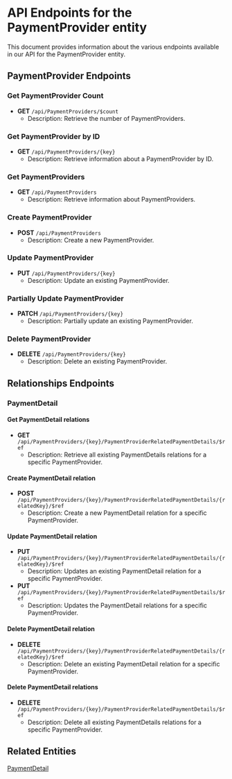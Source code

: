 # API Endpoints for the PaymentProvider entity

This document provides information about the various endpoints available in our API for the PaymentProvider entity.

## PaymentProvider Endpoints

### Get PaymentProvider Count
- **GET** `/api/PaymentProviders/$count`
  - Description: Retrieve the number of PaymentProviders.

### Get PaymentProvider by ID
- **GET** `/api/PaymentProviders/{key}`
  - Description: Retrieve information about a PaymentProvider by ID.
  
### Get PaymentProviders
- **GET** `/api/PaymentProviders`
  - Description: Retrieve information about PaymentProviders.

### Create PaymentProvider
- **POST** `/api/PaymentProviders`
  - Description: Create a new PaymentProvider.

### Update PaymentProvider
- **PUT** `/api/PaymentProviders/{key}`
  - Description: Update an existing PaymentProvider.

### Partially Update PaymentProvider
- **PATCH** `/api/PaymentProviders/{key}`
  - Description: Partially update an existing PaymentProvider.
 
### Delete PaymentProvider
- **DELETE** `/api/PaymentProviders/{key}`
  - Description: Delete an existing PaymentProvider.

## Relationships Endpoints

### PaymentDetail

#### Get PaymentDetail relations
- **GET** `/api/PaymentProviders/{key}/PaymentProviderRelatedPaymentDetails/$ref`
  - Description: Retrieve all existing PaymentDetails relations for a specific PaymentProvider.
  
#### Create PaymentDetail relation
- **POST** `/api/PaymentProviders/{key}/PaymentProviderRelatedPaymentDetails/{relatedKey}/$ref`
  - Description: Create a new PaymentDetail relation for a specific PaymentProvider.
  
#### Update PaymentDetail relation
- **PUT** `/api/PaymentProviders/{key}/PaymentProviderRelatedPaymentDetails/{relatedKey}/$ref`
  - Description: Updates an existing PaymentDetail relation for a specific PaymentProvider.
- **PUT** `/api/PaymentProviders/{key}/PaymentProviderRelatedPaymentDetails/$ref`
  - Description: Updates the PaymentDetail relations for a specific PaymentProvider.

#### Delete PaymentDetail relation
- **DELETE** `/api/PaymentProviders/{key}/PaymentProviderRelatedPaymentDetails/{relatedKey}/$ref`
  - Description: Delete an existing PaymentDetail relation for a specific PaymentProvider.

#### Delete PaymentDetail relations
- **DELETE** `/api/PaymentProviders/{key}/PaymentProviderRelatedPaymentDetails/$ref`
  - Description: Delete all existing PaymentDetails relations for a specific PaymentProvider.

## Related Entities

[PaymentDetail](PaymentDetailEndpoints.md)

